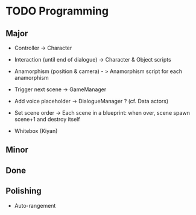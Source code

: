 # TODO Programming

## Major
* Controller -> Character
* Interaction (until end of dialogue) -> Character & Object scripts
* Anamorphism (position & camera) - > Anamorphism script for each anamorphism
* Trigger next scene -> GameManager
* Add voice placeholder -> DialogueManager ? (cf. Data actors)
* Set scene order -> Each scene in a blueprint: when over, scene spawn scene+1 and destroy itself

* Whitebox (Kiyan)

## Minor


## Done


## Polishing
* Auto-rangement
